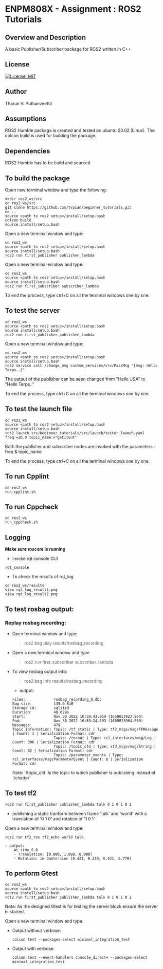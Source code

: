 # ENPM808X - Assignment : ROS2 Tutorials

## Overview and Description

A basic Publisher/Subscriber package for ROS2 written in C++

## License

[![License: MIT](https://img.shields.io/badge/License-MIT-green.svg)](https://opensource.org/licenses/MIT)

## Author

Tharun V. Puthanveettil

## Assumptions
ROS2 Humble package is created and tested on ubuntu 20.02 (Linux).
The colcon build is used for building the package.

## Dependencies
ROS2 Humble has to be build and sourced

## To build the package

Open new terminal window and type the following:
```
mkdir ros2_ws/src
cd ros2_ws/src
git clone https://github.com/tvpian/beginner_tutorials.git
cd ..
source <path to ros2 setup>/install/setup.bash    
colcon build
source install/setup.bash
```
Open a new terminal window and type:
```
cd ros2_ws
source <path to ros2 setup>/install/setup.bash    
source install/setup.bash
ros2 run first_publisher publisher_lambda
```
Open a new terminal window and type:
```
cd ros2_ws
source <path to ros2 setup>/install/setup.bash    
source install/setup.bash
ros2 run first_subscriber subscriber_lambda
```
To end the process, type ctrl+C on all the terminal windows one by one.


## To test the server
```
cd ros2_ws
source <path to ros2 setup>/install/setup.bash    
source install/setup.bash
ros2 run first_publisher publisher_lambda
```
Open a new terminal window and type:
```
cd ros2_ws
source <path to ros2 setup>/install/setup.bash    
source install/setup.bash
ros2 service call /change_msg custom_services/srv/PassMsg "{msg: Hello Terps..}" 
```
The output of the publisher can be seen changed from "Hello USA" to "Hello Terps.."

To end the process, type ctrl+C on all the terminal windows one by one.



## To test the launch file
```
cd ros2_ws
source <path to ros2 setup>/install/setup.bash    
source install/setup.bash
ros2 launch src/beginner_tutorials/src/launch/tester_launch.yaml freq:=20.0 topic_name:="getitout"
```
Both the publisher and subscriber nodes are invoked with the parameters - freq & topic_name

To end the process, type ctrl+C on all the terminal windows one by one.

## To run Cpplint
```
cd ros2_ws
run_cpplint.sh
```

## To run Cppcheck
```
cd ros2_ws
run_cppcheck.sh
```

## Logging
**Make sure roscore is running**
* Invoke rqt console GUI
```
rqt_console
```
* To check the results of rqt_log
```
cd ros2_ws/results
view rqt_log_result1.png
view rqt_log_result2.png
```


## To test rosbag output:
### Replay rosbag recording:
* Open terminal window and type:
    > ros2 bag play results/rosbag_recording
* Open a new terminal window and type
    > ros2 run first_subscriber subscriber_lambda

* To view rosbag output info:
    > ros2 bag info results/rosbag_recording
    - output:
    ```
    Files:             rosbag_recording_0.db3
    Bag size:          135.0 KiB
    Storage id:        sqlite3
    Duration:          40.629s
    Start:             Nov 30 2022 10:58:43.964 (1669823923.964)
    End:               Nov 30 2022 10:59:24.593 (1669823964.593)
    Messages:          479
    Topic information: Topic: /tf_static | Type: tf2_msgs/msg/TFMessage | Count: 1 | Serialization Format: cdr
                       Topic: /rosout | Type: rcl_interfaces/msg/Log | Count: 396 | Serialization Format: cdr
                       Topic: /topic_old | Type: std_msgs/msg/String | Count: 82 | Serialization Format: cdr
                       Topic: /parameter_events | Type: rcl_interfaces/msg/ParameterEvent | Count: 0 | Serialization Format: cdr
    ```
    Note: '/topic_old' is the topic to which publisher is publishing instead of '/chatter'


## To test tf2
```
ros2 run first_publisher publisher_lambda talk 0 1 0 1 0 1
```
  - publishing a static tranform between frame 'talk' and 'world' with a translation of '0 1 0' and rotation of '1 0 1'
  
Open a new terminal window and type:

```
ros2 run tf2_ros tf2_echo world talk
```
    - output:
        At time 0.0
        - Translation: [0.000, 1.000, 0.000]
        - Rotation: in Quaternion [0.421, 0.230, 0.421, 0.770]
        
## To perform Gtest
```
cd ros2_ws
source <path to ros2 setup>/install/setup.bash    
source install/setup.bash 
ros2 run first_publisher publisher_lambda talk 0 1 0 1 0 1
```
Note: As the designed Gtest is for testing the server block ensure the server is started.

Open a new terminal window and type:

  - Output without verbose:
    ```
    colcon test --packages-select minimal_integration_test
    ```
  - Output with verbose:
    ```
    colcon test --event-handlers console_direct+ --packages-select minimal_integration_test
    ```